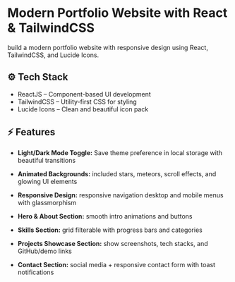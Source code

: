 # Modern Portfolio Website with React & TailwindCSS

build a modern portfolio website with responsive design using React, TailwindCSS, and Lucide Icons.

## ⚙️ Tech Stack
- ReactJS – Component-based UI development
- TailwindCSS – Utility-first CSS for styling
- Lucide Icons – Clean and beautiful icon pack

## ⚡️ Features
- **Light/Dark Mode Toggle:** Save theme preference in local storage with beautiful transitions

- **Animated Backgrounds:** included stars, meteors, scroll effects, and glowing UI elements

- **Responsive Design:** responsive navigation desktop and mobile menus with glassmorphism

- **Hero & About Section:** smooth intro animations and buttons

- **Skills Section:** grid filterable with progress bars and categories 

- **Projects Showcase Section:** show screenshots, tech stacks, and GitHub/demo links

- **Contact Section:** social media + responsive contact form with toast notifications

